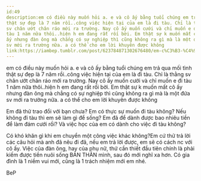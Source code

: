 ```yaml
---
id:49
description:em có điều này muốn hỏi a. e và cô ấy bằng tuổi chúng em trả qua mối tình
thật sự đẹp là 7 năm rồi..công việc hiện tại của em là đi tàu. Chỉ là thằng
sv chân ướt chân ráo mới ra trường. Nay cô ấy muốn cưới và chỉ muốn e đi
tàu 1 năm nữa thôi..hiện h em đang rất rối bời. Em thật sự k muốn mất cô
ấy nhưng đàn ông mà chẳng có sự nghiệp thì cũng không ra gì mà là một đứa
sv mới ra trường nữa. a có thể cho em lời khuyên được không
link:https://iambep.tumblr.com/post/623784871302676480/em-c%C3%B3-%C4%91i%E1%BB%81u-n%C3%A0y-mu%E1%BB%91n-h%E1%BB%8Fi-a-e-v%C3%A0-c%C3%B4-%E1%BA%A5y-b%E1%BA%B1ng-tu%E1%BB%95i
---
```


em có điều này muốn hỏi a. e và cô ấy bằng tuổi chúng em trả qua mối tình
thật sự đẹp là 7 năm rồi..công việc hiện tại của em là đi tàu. Chỉ là thằng
sv chân ướt chân ráo mới ra trường. Nay cô ấy muốn cưới và chỉ muốn e đi
tàu 1 năm nữa thôi..hiện h em đang rất rối bời. Em thật sự k muốn mất cô
ấy nhưng đàn ông mà chẳng có sự nghiệp thì cũng không ra gì mà là một đứa
sv mới ra trường nữa. a có thể cho em lời khuyên được không

Em đã thử trao đổi với bạn chưa? Em có thực sự muốn đi tàu không? Nếu không
đi tàu thì em sẽ làm gì để sống? Em đã để dành được bao nhiêu tiền để làm
đám cưới rồi? Và việc học của em có dành cho việc đi tàu không?

Có khó khăn gì khi em chuyển một công việc khác không?Em cứ thử trả lời
các câu hỏi mà anh đã nêu đi đã, nếu em trả lời được, em sẽ có cách nc với
cô ấy. Việc của đàn ông, hay của phụ nữ, thứ cần thiết đầu tiên chính là
phải kiếm được tiền nuôi sống BẢN THÂN mình, sau đó mới nghĩ xa hơn. Có
gia đình là 1 niềm vui mới, cũng là 1 trách nhiệm mới em nhé.

BeP